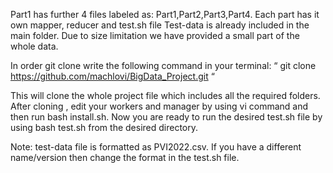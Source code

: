 ﻿Part1 has further 4 files labeled as: Part1,Part2,Part3,Part4.
Each part has it own mapper, reducer and test.sh file
Test-data is already included in the main folder. 
Due to size limitation we have provided a small part of the whole data.


In order git clone write the following command in your terminal:
“ git clone https://github.com/machlovi/BigData_Project.git “


This will clone the whole project file which includes all the required folders.
After cloning , edit your workers and manager by using vi command and then run bash install.sh.
Now you are ready to run the desired test.sh file by using bash test.sh from  the desired directory.


Note: test-data file is formatted as PVI2022.csv. If you have a different name/version then change the format in the test.sh file.